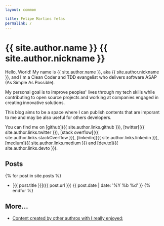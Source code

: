 ```yaml
---
layout: common

title: Felipe Martins fefas
permalink: /
---
```


# {{ site.author.name }} <span class="nickname">{{ site.author.nickname }}</span>

Hello, World! My name is {{ site.author.name }}, aka <span class="nickname"> {{
site.author.nickname }}</span>, and I'm a Clean Coder and TDD evangelist who
delivers software ASAP (As Simple As Possible).

My personal goal is to improve peoples' lives through my tech skills while
contributing to open source projects and working at companies engaged in
creating innovative solutions.

This blog aims to be a space where I can publish contents that are imporant to
me and may be also useful for others developers.

You can find me on
  [github]({{ site.author.links.github }}),
  [twitter]({{ site.author.links.twitter }}),
  [stack overflow]({{ site.author.links.stackOverflow }}),
  [linkedin]({{ site.author.links.linkedin }}),
  [medium]({{ site.author.links.medium }}) and
  [dev.to]({{ site.author.links.devto }}).

## Posts

{% for post in site.posts %}
  * [{{ post.title }}]({{ post.url }}) <span class="post-date">{{ post.date | date: '%Y %b %d' }}</span>
{% endfor %}

## More...

- [Content created by other authros with I really enjoyed](/other-authors-content);
